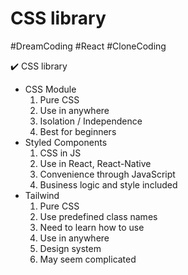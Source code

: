 # CSS library
#DreamCoding #React #CloneCoding

✔️ CSS library<br>
  - CSS Module
    1. Pure CSS
    2. Use in anywhere
    3. Isolation / Independence
    4. Best for beginners
  - Styled Components
    1. CSS in JS
    2. Use in React, React-Native
    3. Convenience through JavaScript
    4. Business logic and style included
  - Tailwind
    1. Pure CSS
    2. Use predefined class names
    3. Need to learn how to use
    4. Use in anywhere
    5. Design system
    6. May seem complicated


